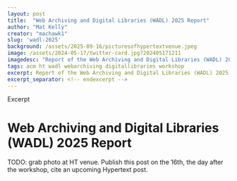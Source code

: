 ```yaml
---
layout: post
title:  "Web Archiving and Digital Libraries (WADL) 2025 Report"
author: "Mat Kelly"
creator: "machawk1"
slug: 'wadl-2025'
background: /assets/2025-09-16/picturesofhypertextvenue.jpeg
image: /assets/2024-05-17/twitter-card.jpg?202405171211
imagedesc: "Report of the Web Archiving and Digital Libraries (WADL) 2025 Workshop"
tags: acm ht wadl webarchiving digitallibraries workshop
excerpt: Report of the Web Archiving and Digital Libraries (WADL) 2025 Workshop in Chicago, Illiois at ACM Hypertext 2025
excerpt_separator: <!-- endexcerpt -->
---
```



Excerpt
<!-- endexcerpt -->

# Web Archiving and Digital Libraries (WADL) 2025 Report

TODO: grab photo at HT venue. Publish this post on the 16th, the day after the workshop, cite an upcoming Hypertext post.
